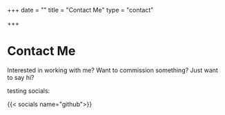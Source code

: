 +++
date = ""
title = "Contact Me"
type = "contact"

+++

Contact Me
==============================


Interested in working with me? Want to commission something? Just want to say hi?

testing socials:

{{< socials name="github">}}